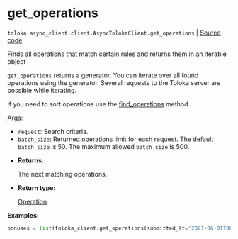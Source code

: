 # get_operations
`toloka.async_client.client.AsyncTolokaClient.get_operations` | [Source code](https://github.com/Toloka/toloka-kit/blob/v1.1.4/src/client/__init__.py#L0)

Finds all operations that match certain rules and returns them in an iterable object


`get_operations` returns a generator. You can iterate over all found operations using the generator. Several requests to the Toloka server are possible while iterating.

If you need to sort operations use the [find_operations](toloka.client.TolokaClient.find_operations.md) method.

Args:

- `request`: Search criteria.
- `batch_size`: Returned operations limit for each request. The default `batch_size` is 50. The maximum allowed `batch_size` is 500.

* **Returns:**

  The next matching operations.

* **Return type:**

  [Operation](toloka.client.operations.Operation.md)

**Examples:**

```python
bonuses = list(toloka_client.get_operations(submitted_lt='2021-06-01T00:00:00'))
```
